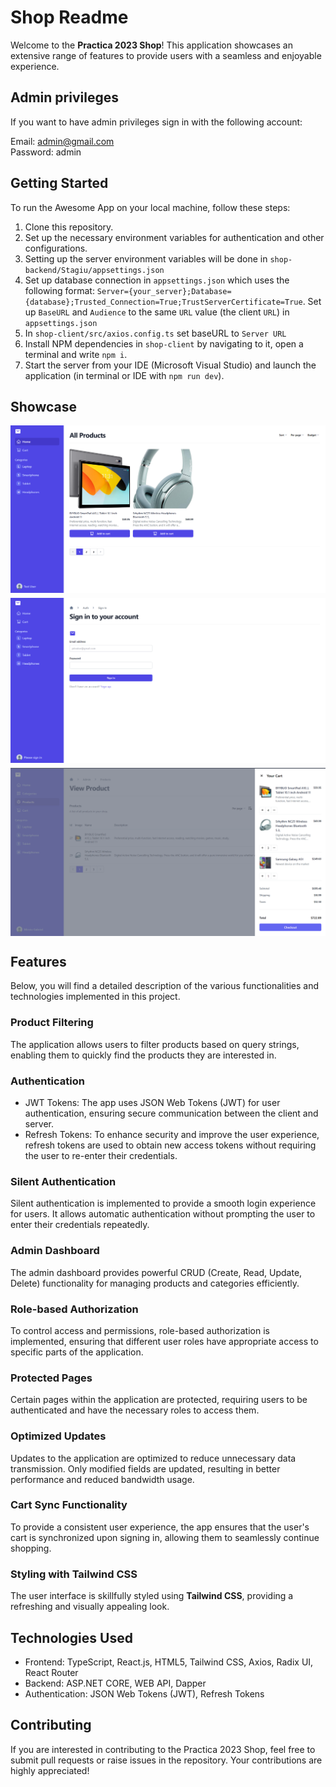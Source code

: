 # Shop Readme

Welcome to the **Practica 2023 Shop**! This application showcases an extensive range of features to provide users with a seamless and enjoyable experience.

## Admin privileges

If you want to have admin privileges sign in with the following account:

Email: admin@gmail.com <br>
Password: admin

## Getting Started

To run the Awesome App on your local machine, follow these steps:

1. Clone this repository.
2. Set up the necessary environment variables for authentication and other configurations.
3. Setting up the server environment variables will be done in `shop-backend/Stagiu/appsettings.json`
4. Set up database connection in `appsettings.json` which uses the following format:
   `Server={your_server};Database={database};Trusted_Connection=True;TrustServerCertificate=True`.
   Set up `BaseURL` and `Audience` to the same `URL` value (the client `URL`) in `appsettings.json`
5. In `shop-client/src/axios.config.ts` set baseURL to `Server URL`
6. Install NPM dependencies in `shop-client` by navigating to it, open a terminal and write `npm i`.
7. Start the server from your IDE (Microsoft Visual Studio) and launch the application (in terminal or IDE with `npm run dev`).

## Showcase

<div style="display:flex; flex-direction:column; gap:8px;">
    <img src="./showcase/home.png">
    <img src="./showcase/sign-in.png">
    <img src="./showcase/cart.png">
</div>

## Features

Below, you will find a detailed description of the various functionalities and technologies implemented in this project.

### Product Filtering

The application allows users to filter products based on query strings, enabling them to quickly find the products they are interested in.

### Authentication

-   JWT Tokens: The app uses JSON Web Tokens (JWT) for user authentication, ensuring secure communication between the client and server.
-   Refresh Tokens: To enhance security and improve the user experience, refresh tokens are used to obtain new access tokens without requiring the user to re-enter their credentials.

### Silent Authentication

Silent authentication is implemented to provide a smooth login experience for users. It allows automatic authentication without prompting the user to enter their credentials repeatedly.

### Admin Dashboard

The admin dashboard provides powerful CRUD (Create, Read, Update, Delete) functionality for managing products and categories efficiently.

### Role-based Authorization

To control access and permissions, role-based authorization is implemented, ensuring that different user roles have appropriate access to specific parts of the application.

### Protected Pages

Certain pages within the application are protected, requiring users to be authenticated and have the necessary roles to access them.

### Optimized Updates

Updates to the application are optimized to reduce unnecessary data transmission. Only modified fields are updated, resulting in better performance and reduced bandwidth usage.

### Cart Sync Functionality

To provide a consistent user experience, the app ensures that the user's cart is synchronized upon signing in, allowing them to seamlessly continue shopping.

### Styling with Tailwind CSS

The user interface is skillfully styled using **Tailwind CSS**, providing a refreshing and visually appealing look.

## Technologies Used

-   Frontend: TypeScript, React.js, HTML5, Tailwind CSS, Axios, Radix UI, React Router
-   Backend: ASP.NET CORE, WEB API, Dapper
-   Authentication: JSON Web Tokens (JWT), Refresh Tokens

## Contributing

If you are interested in contributing to the Practica 2023 Shop, feel free to submit pull requests or raise issues in the repository. Your contributions are highly appreciated!
